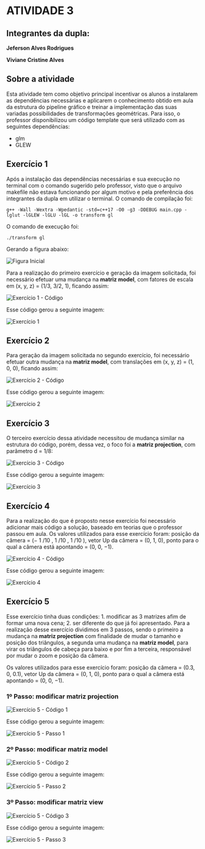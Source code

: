#  ATIVIDADE 3

## Integrantes da dupla:

**Jeferson Alves Rodrigues**

**Viviane Cristine Alves**

## Sobre a atividade

Esta atividade tem como objetivo principal incentivar os alunos a instalarem as dependências necessárias e aplicarem o conhecimento obtido em aula da estrutura do pipeline gráfico e treinar a implementação das suas variadas possibilidades de transformações geométricas. Para isso, o professor disponibilizou um código template que será utilizado com as seguintes dependências:

* glm
* GLEW

## Exercício 1

Após a instalação das dependências necessárias e sua execução no terminal com o comando sugerido pelo professor, visto que o arquivo makefile não estava funcionando por algum motivo e pela preferência dos integrantes da dupla em utilizar o terminal. O comando de compilação foi:

`g++ -Wall -Wextra -Wpedantic -std=c++17 -O0 -g3 -DDEBUG main.cpp -lglut -lGLEW -lGLU -lGL -o transform gl`

O comando de execução foi:

`./transform gl`

Gerando a figura abaixo:

![Figura Inicial](https://github.com/rodjefalves/ICG/blob/main/Imagens/figura1.png)

Para a realização do primeiro exercício e geração da imagem solicitada, foi necessário efetuar uma mudança na **matriz model**, com fatores de escala em (x, y, z) = (1/3, 3/2, 1), ficando assim:

![Exercício 1 - Código](https://github.com/rodjefalves/ICG/blob/main/Imagens/figura5cod.jpeg)

Esse código gerou a seguinte imagem:

![Exercício 1](https://github.com/rodjefalves/ICG/blob/main/Imagens/figura5.jpeg)

## Exercício 2

Para geração da imagem solicitada no segundo exercício, foi necessário efetuar outra mudança na **matriz model**, com translações em (x, y, z) = (1, 0, 0), ficando assim:

![Exercício 2 - Código](https://github.com/rodjefalves/ICG/blob/main/Imagens/figura6cod.jpeg)

Esse código gerou a seguinte imagem:

![Exercício 2](https://github.com/rodjefalves/ICG/blob/main/Imagens/figura6.jpeg)

## Exercício 3

O terceiro exercício dessa atividade necessitou de mudança similar na estrutura do código, porém, dessa vez, o foco foi a **matriz projection**, com parâmetro d = 1/8:

![Exercício 3 - Código](https://github.com/rodjefalves/ICG/blob/main/Imagens/figura7cod.jpeg)

Esse código gerou a seguinte imagem:

![Exercício 3](https://github.com/rodjefalves/ICG/blob/main/Imagens/figura7.jpeg)

## Exercício 4

Para a realização do que é proposto nesse exercício foi necessário adicionar mais código a solução, baseado em teorias que o professor passou em aula. Os valores utilizados para esse exercício foram: posição da câmera = (− 1 /10 , 1 /10 , 1 /10 ), vetor Up da câmera = (0, 1, 0), ponto para o qual a câmera está apontando = (0, 0, −1).

![Exercício 4 - Código](https://github.com/rodjefalves/ICG/blob/main/Imagens/figura8cod.jpeg)

Esse código gerou a seguinte imagem:

![Exercício 4](https://github.com/rodjefalves/ICG/blob/main/Imagens/figura8.jpeg)

## Exercício 5

Esse exercício tinha duas condições: 1. modificar as 3 matrizes afim de formar uma nova cena; 2. ser diferente do que já foi apresentado. Para a realização desse exercício dividimos em 3 passos, sendo o primeiro a mudança na **matriz projection** com finalidade de mudar o tamanho e posição dos triângulos, a segunda uma mudança na **matriz model**, para virar os triângulos de cabeça para baixo e por fim a terceira, responsável por mudar o zoom e posição da câmera.

Os valores utilizados para esse exercício foram: posição da câmera = (0.3, 0, 0.1), vetor Up da câmera = (0, 1, 0), ponto para o qual a câmera está apontando = (0, 0, −1).

### 1º Passo: modificar matriz projection

![Exercício 5 - Código 1](https://github.com/rodjefalves/ICG/blob/main/Imagens/transflivre1cod.jpeg)

Esse código gerou a seguinte imagem:

![Exercício 5 - Passo 1](https://github.com/rodjefalves/ICG/blob/main/Imagens/transflivre1.jpeg)

### 2º Passo: modificar matriz model

![Exercício 5 - Código 2](https://github.com/rodjefalves/ICG/blob/main/Imagens/transflivre2cod.jpeg)

Esse código gerou a seguinte imagem:

![Exercício 5 - Passo 2](https://github.com/rodjefalves/ICG/blob/main/Imagens/transflivre2.jpeg)

### 3º Passo: modificar matriz view

![Exercício 5 - Código 3](https://github.com/rodjefalves/ICG/blob/main/Imagens/transflivre3cod.jpeg)

Esse código gerou a seguinte imagem:

![Exercício 5 - Passo 3](https://github.com/rodjefalves/ICG/blob/main/Imagens/transflivre3.jpeg)
